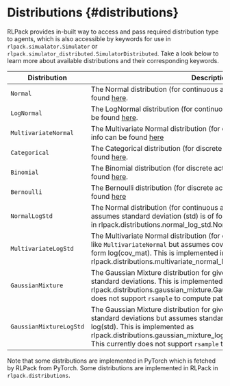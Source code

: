 # Distributions {#distributions}

RLPack provides in-built way to access and pass required distribution type to agents, which is also accessible by 
keywords for use in `rlpack.simualator.Simulator` or `rlpack.simulator_distributed.SimulatorDistributed`. Take a 
look below to learn more about available distributions and their corresponding keywords. 

| Distribution            | Description                                                                                                                                                                                                                                                                                                          | Keyword                         |
|-------------------------|----------------------------------------------------------------------------------------------------------------------------------------------------------------------------------------------------------------------------------------------------------------------------------------------------------------------|---------------------------------|
| `Normal`                | The Normal distribution (for continuous action spaces). More info can be found [here](https://pytorch.org/docs/stable/distributions.html#normal).                                                                                                                                                                    | `"normal"`                      |
| `LogNormal`             | The LogNormal distribution (for continuous action spaces). More info can be found [here](https://pytorch.org/docs/stable/distributions.html#lognormal).                                                                                                                                                              | `"log_normal"`                  |
| `MultivariateNormal`    | The Multivariate Normal distribution (for continuous action spaces). More info can be found [here](https://pytorch.org/docs/stable/distributions.html#multivariatenormal)                                                                                                                                            | `"multivariate_normal"`         |
| `Categorical`           | The Categorical distribution (for discrete action spaces). More info can be found [here](https://pytorch.org/docs/stable/distributions.html#categorical).                                                                                                                                                            | `"categorical"`                 |
| `Binomial`              | The Binomial distribution (for discrete action spaces). More info can be found [here](https://pytorch.org/docs/stable/distributions.html#binomial).                                                                                                                                                                  | `"binomial"`                    |
| `Bernoulli`             | The Bernoulli distribution (for discrete action spaces). More info can be found [here](https://pytorch.org/docs/stable/distributions.html#bernoulli)                                                                                                                                                                 | `"bernoulli"`                   |
| `NormalLogStd`          | The Normal distribution (for continuous action spaces) just like `Normal` but assumes standard deviation (std) is of form log(std). This is implemented in rlpack.distributions.normal_log_std.NormalLogStd                                                                                                          | `"normal_log_std"`              |
| `MultivariateLogStd`    | The Multivariate Normal distribution (for continuous action spaces) just like `MultivariateNormal` but assumes covariance matrix (cov_mat) is of form log(cov_mat). This is implemented in rlpack.distributions.multivariate_normal_log_std.MultivariateNormalLogStd                                                 | `"multivariate_normal_log_std"` |
| `GaussianMixture`       | The Gaussian Mixture distribution for given independent mean and standard deviations. This is implemented in rlpack.distributions.gaussian_mixture.GaussianMixture. This currently does not support `rsample` to compute pathwise derivative.                                                                        | `"gaussian_mixture"`            |
| `GaussianMixtureLogStd` | The Gaussian Mixture distribution for given independent mean and standard deviations but assumes standard deviation (std) is of form log(std). This is implemented as rlpack.distributions.gaussian_mixture_log_std.GaussianMixtureLogStd. This currently does not support `rsample` to compute pathwise derivative. | `"gaussian_mixture_log_std"`    |

Note that some distributions are implemented in PyTorch which is fetched by RLPack from PyTorch. Some distributions are 
implemented in RLPack in `rlpack.distributions`.